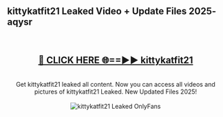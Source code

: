 <h2>kittykatfit21 Leaked Video + Update Files 2025- aqysr</h2>
<br>
<div align="center">
<h2><a href="https://libra.edu.pl?kittykatfit21" rel="nofollow">🔴 CLICK HERE 🌐==►► kittykatfit21</a></h2>
<br>
Get kittykatfit21 leaked all content. Now you can access all videos and pictures of kittykatfit21 Leaked. New Updated Files 2025!
<br>
<br>
<a href="https://libra.edu.pl?kittykatfit21" rel="nofollow" data-target="animated-image.originalLink"><img src="https://i.ibb.co.com/WyWwxjT/player-gif2.gif" alt="kittykatfit21 Leaked OnlyFans" style="max-width: 100%; display: inline-block;" data-target="animated-image.originalImage"></a>
</div>
<br>